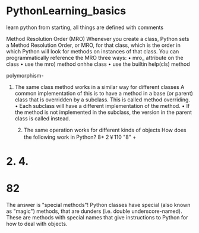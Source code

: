 # PythonLearning_basics
learn python from starting, all things are defined with comments


Method Resolution Order (MRO)
Whenever you create a class, Python sets a Method Resolution Order, or MRO, for that class, which is the order in which Python will look for methods on instances of that class.
You can programmatically reference the MRO three ways:
• mro_ attribute on the class
• use the mro) method onhhe class
• use the builtin help(cls) method


polymorphism-
1. The same class method works in a similar way for different classes
A common implementation of this is to have a method in a base (or parent) class that is overridden by a subclass. This is called method overriding.
• Each subclass will have a different implementation of the method.
• If the method is not implemented in the subclass, the version in the parent class is called instead.


   2.  The same operation works for different kinds of objects
How does the following work in Python?
8+ 2￥110
"8" +
# 2. 4.
# 82
The answer is "special methods"!
Python classes have special (also known as "magic") methods, that are dunders (i.e. double underscore-named).
These are methods with special names that give instructions to Python for how to deal with objects.
